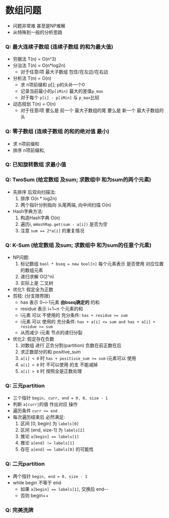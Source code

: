 # 数组问题
+ 问题非常难 甚至是NP难解
+ 从特殊到一般的分析思路

### Q: 最大连续子数组 (连续子数组 的和为最大值)
+ 穷据法 T(n) = O(n^3)
+ 分治法 T(n) = O(n*log2n)
    + 对于任意i项 最大子数组 包住/在左边/在右边
+ 分析法 T(n) = O(n)
    + 求 n项前缀和 p[]; p的头补一个0
    + 记录当前最小的`p[iMin]` 最大的差值`p_max`
    + 对于每个 `p[i] - p[iMin]` 与 `p_max`比较
+ 动态规划 T(n) = O(n)
    + 对于任意i项
      要么是 前一个 最大子数组的尾
      要么是 新一个 最大子数组的头

### Q: 零子数组 (连续子数组 的和的绝对值 最小)
+ 求 n项前缀和
+ 排序 n项前缀和, 

### Q: 已知旋转数组 求最小值

### Q: TwoSum (给定数组 及sum; 求数组中 和为sum的两个元素)
+ 先排序 后双向扫描法:
    1. 排序 O(n * log2n)
    2. 两个指针分别指向 头尾两端, 向中间扫描 O(n)
+ Hash字典方法:
    1. 构造Hash字典 O(n)
    2. 遍历i, `mHashMap.get(sum - a[i])` 是否为空
    3. 注意 `sum == 2*a[i]` 的重复情况

### Q: K-Sum (给定数组 及sum; 求数组中 和为sum的任意个元素)
+ NP问题:
    1. 标记数组 `bool * bseq = new bool[n]` 每个元素表示 是否使用 对应位置的数组元素
    2. 递归求解 O(2^n)
    3. 实际上是 二叉树
+ 优化1: 假定全为正数
+ 剪枝: (分支限界限)
    + has 表示 0~i-1元素 **由bseq确定的** 的和
    + residue 表示 i+1~n 个元素的和
    + i元素 可以 不使用的 充分条件: `has + residue >= sum `
    + i元素 可以 使用的 充分条件: `has + a[i] <= sum and has + a[i] + residue >= sum`
    + 从而减少 i元素 节点的递归分裂
+ 优化2: 假定存在负数
    1. 对数组 进行 正负分割(partition) 负数在前正数在后
    2. 求正数部分的和 positive_sum
    3. `a[i] < 0` 时 `has + positivie_sum >= sum` i元素可以 使用
    4. `a[i] < 0` 时 不可以使用 的支 不能减掉
    5. `a[i] > 0` 时 按照全是正数处理

### Q: 三元partition
+ 三个指针 `begin, curr, end = 0, 0, size - 1`
+ 判断 `a[curr]`的值 作出对应 操作
+ 遍历条件 `curr <= end`
+ 每次遍历结束后 必然满足:
    1. 区间 [0, begin)    为 `labels[0]`
    2. 区间 (end, size-1] 为 `labels[2]`
    3. 推论 `a[begin] == labels[1]`
    4. 推论 `a[end] != labels[1]`
    5. 存在 `a[end] == labels[0]` 的可能性

### Q: 二元partition
+ 两个指针 `begin, end = 0, size - 1`
+ while begin 不等于 end
    + 如果 `a[begin] == labels[1]`, 交换后 end--
    + 否则 begin++

### Q: 完美洗牌